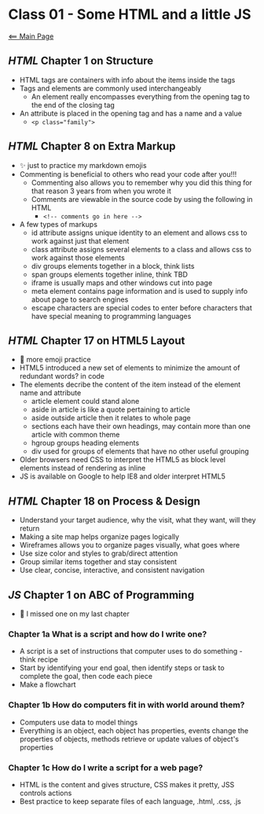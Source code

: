 # Class 01 - Some HTML and a little JS

[<== Main Page](../README.md)

## *HTML* Chapter 1 on Structure

* HTML tags are containers with info about the items inside the tags
* Tags and elements are commonly used interchangeably
  * An element really encompasses everything from the opening tag to the end of the closing tag
* An attribute is placed in the opening tag and has a name and a value
  * `<p class="family">`

## *HTML* Chapter 8 on Extra Markup

* :sparkles: just to practice my markdown emojis
* Commenting is beneficial to others who read your code after you!!!
  * Commenting also allows you to remember why you did this thing for that reason 3 years from when you wrote it
  * Comments are viewable in the source code by using the following in HTML
    * `<!-- comments go in here -->`
* A few types of markups
  * id attribute assigns unique identity to an element and allows css to work against just that element
  * class attribute assigns several elements to a class and allows css to work against those elements
  * div groups elements together in a block, think lists
  * span groups elements together inline, think TBD
  * iframe is usually maps and other windows cut into page
  * meta element contains page information and is used to supply info about page to search engines
  * escape characters are special codes to enter before characters that have special meaning to programming languages

## *HTML* Chapter 17 on HTML5 Layout

* :camel: more emoji practice
* HTML5 introduced a new set of elements to minimize the amount of redundant words? in code
* The elements decribe the content of the item instead of the element name and attribute
  * article element could stand alone 
  * aside in article is like a quote pertaining to article
  * aside outside article then it relates to whole page
  * sections each have their own headings, may contain more than one article with common theme
  * hgroup groups heading elements
  * div used for groups of elements that have no other useful grouping
* Older browsers need CSS to interpret the HTML5 as block level elements instead of rendering as inline
* JS is available on Google to help IE8 and older interpret HTML5

## *HTML* Chapter 18 on Process & Design

* Understand your target audience, why the visit, what they want, will they return
* Making a site map helps organize pages logically
* Wireframes allows you to organize pages visually, what goes where
* Use size color and styles to grab/direct attention  
* Group similar items together and stay consistent
* Use clear, concise, interactive, and consistent navigation

## *JS* Chapter 1 on ABC of Programming

* :tada: I missed one on my last chapter

### Chapter 1a What is a script and how do I write one?

* A script is a set of instructions that computer uses to do something - think recipe
* Start by identifying your end goal, then identify steps or task to complete the goal, then code each piece
* Make a flowchart

### Chapter 1b How do computers fit in with world around them?

* Computers use data to model things
* Everything is an object, each object has properties, events change the properties of objects, methods retrieve or update values of object's properties

### Chapter 1c How do I write a script for a web page?

* HTML is the content and gives structure, CSS makes it pretty, JSS controls actions
* Best practice to keep separate files of each language, .html, .css, .js
